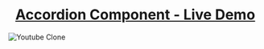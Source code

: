 <h1 align="center"><a href="https://accordion-ou.vercel.app/">Accordion Component - Live Demo</a></h1>
<img alt="Youtube Clone" src="https://raw.githubusercontent.com/oguzhanuyanik-sr/accordion-component/master/screenshot.jpg" />
